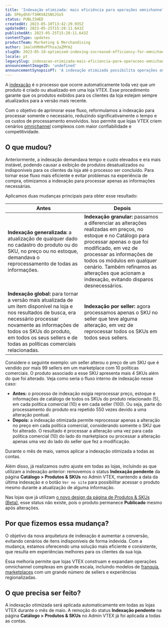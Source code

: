 ```yaml
---
title: 'Indexação otimizada: mais eficiência para operações omnichannel'
id: 5P6ydhXrf3HKVAISNSJSo5
status: PUBLISHED
createdAt: 2023-05-10T13:42:29.935Z
updatedAt: 2023-05-25T15:28:11.643Z
publishedAt: 2023-05-25T15:28:11.643Z
contentType: updates
productTeam: Marketing & Merchandising
author: 1malnhMX0vPThsaJaZMYm2
slugEN: 2023-05-10-optimized-indexing-increased-efficiency-for-omnichannel-operations
locale: pt
legacySlug: indexacao-otimizada-mais-eficiencia-para-operacoes-omnichannel
announcementImageID: 'undefined'
announcementSynopsisPT: 'A indexação otimizada possibilita operações omnichannel complexas, com redução de custos e tempo de processamento.'
---
```


A [indexação](/pt/tutorial/entendendo-o-funcionamento-da-indexacao--tutorials_256) é o processo que ocorre automaticamente toda vez que um produto é criado ou atualizado em uma loja VTEX. Esse procedimento garante que os produtos exibidos para os clientes da loja estejam sempre atualizados para a versão mais recente.

Com o objetivo de aprimorar esse fluxo, reformulamos a indexação para processar somente o necessário, reduzindo significativamente o tempo e os custos de processamento envolvidos. Isso permite que lojas VTEX criem cenários [omnichannel](/pt/tracks/estrategias-de-comercio-unificado--3WGDRRhc3vf1MJb9zGncnv/2LGAiUnHES1enjHsfi8fI3) complexos com maior confiabilidade e competitividade.

## O que mudou?

Anteriormente, a indexação demandava tempo e custo elevados e era mais instável, podendo causar a exibição de produtos desatualizados ou indisponíveis para os clientes da loja até o processo ser concluído. Para tornar esse fluxo mais eficiente e evitar problemas na experiência de compra, otimizamos a indexação para processar apenas as informações necessárias.

Aplicamos duas mudanças principais para obter esse resultado:

| **Antes** | **Depois** |
|---|---|
| **Indexação generalizada:** a atualização de qualquer dado no cadastro do produto ou do SKU, no preço ou no estoque, demandava o reprocessamento de todas as informações. | **Indexação granular:** passamos a diferenciar as alterações realizadas em preços, no estoque e no Catálogo para processar apenas o que foi modificado, em vez de processar as informações de todos os módulos em qualquer cenário. Também refinamos as alterações que acionam a indexação, evitando disparos desnecessários. |
| **Indexação global:** para tornar a versão mais atualizada de um item disponível na loja e nos resultados de busca, era necessário processar novamente as informações de todos os SKUs do produto, em todos os seus sellers e de todas as políticas comerciais relacionadas. | **Indexação por seller:** agora processamos apenas o SKU no seller que teve alguma alteração, em vez de reprocessar todos os SKUs em todos seus sellers. |

Considere o seguinte exemplo: um seller alterou o preço de um SKU que é vendido por mais 99 sellers em um marketplace com 10 políticas comerciais. O produto associado a esse SKU apresenta mais 4 SKUs além do que foi alterado. Veja como seria o fluxo interno de indexação nesse caso:

* **Antes:** o processo de indexação exigia reprocessar preço, estoque e informações de catálogo de todos os SKUs do produto relacionado (5), em cada política comercial (10) e em cada seller (100). Ou seja, parte do processamento do produto era repetido 550 vezes devido a uma alteração pontual.
* **Depois:** a indexação otimizada permite reprocessar apenas a alteração no preço em cada política comercial, considerando somente o SKU que foi alterado. O resultado é processar a alteração uma vez para cada política comercial (10) do lado do marketplace ou processar a alteração apenas uma vez do lado do seller que fez a modificação.

Durante o mês de maio, vamos aplicar a indexação otimizada a todas as contas.

Além disso, já realizamos outro ajuste em todas as lojas, incluindo as que utilizam a indexação anterior: removemos o status **Indexação pendente** da página **Catálogo > Produtos & SKUs** no Admin VTEX, mantendo a data da última indexação e o botão `Ver no site` para possibilitar acessar o produto mesmo durante a atualização de alguma informação.

Nas lojas que já utilizam [o novo design da página de Produtos & SKUs (Beta)](/pt/tutorial/produtos-e-skus-beta--2ig7TmROlirWirZjFWZ3By), esse status não existe, pois o produto permanece **Publicado** mesmo após alterações.

## Por que fizemos essa mudança?

O objetivo da nova arquitetura de indexação é aumentar a conversão, evitando cenários de itens indisponíveis de forma indevida. Com a mudança, estamos oferecendo uma solução mais eficiente e consistente, que resulta em experiências melhores para os clientes da sua loja.

Essa melhoria permite que lojas VTEX construam e expandam operações omnichannel complexas em grande escala, incluindo modelos de [franquia](/pt/tutorial/o-que-e-conta-franquia--kWQC6RkFSCUFGgY5gSjdl), [marketplaces](/pt/tutorial/estrategias-de-marketplace-na-vtex--tutorials_402) com um grande número de sellers e experiências regionalizadas.

## O que precisa ser feito?

A indexação otimizada será aplicada automaticamente em todas as lojas VTEX durante o mês de maio. A remoção do status **Indexação pendente** na página **Catálogo > Produtos & SKUs** no Admin VTEX já foi aplicada a todas as contas.

